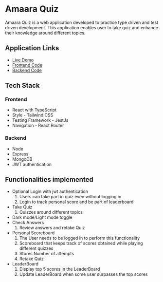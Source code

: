 # Amaara Quiz

Amaara Quiz is a web application developed to practice type driven and test driven development. 
This application enables user to take quiz and enhance their knowledge around different topics.

## Application Links
 - [Live Demo](https://amaara-quiz.netlify.app/)
 - [Frontend Code](https://github.com/sruthiragupathy/Quiz-Master/tree/dev)
 - [Backend Code](https://github.com/sruthiragupathy/amaara-social-media-backend/tree/development)

## Tech Stack

### Frontend
- React with TypeScript
- Style - Tailwind CSS
- Testing Framework - JestJs 
- Navigation - React Router 

### Backend
- Node
- Express
- MongoDB
- JWT authentication


## Functionalities implemented

- Optional Login with jwt authentication
  1. Users can take part in quiz even without logging in
  2. Login to track personal score and be part of leaderboard
- Take Quiz
  1. Quizzes around different topics
- Dark mode/Light mode toggle
- Check Answers
  1. Review answers and retake Quiz
- Personal Scoreboard
  1. The User needs to be logged in to perform this functionality
  2. Scoreboard that keeps track of scores obtained while playing different quizzes
  3. Stores Number of attempts
  4. Retake Quiz
- LeaderBoard 
  1. Display top 5 scores in the LeaderBoard
  2. Update LeaderBoard when some user surpasses the top scores



